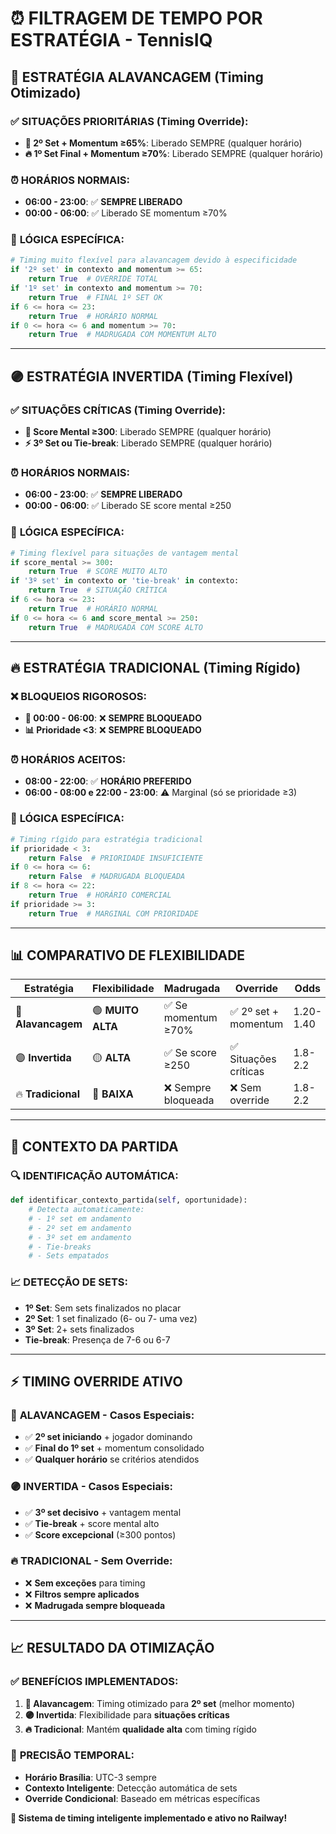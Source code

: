# ⏰ FILTRAGEM DE TEMPO POR ESTRATÉGIA - TennisIQ

## 🚀 **ESTRATÉGIA ALAVANCAGEM** (Timing Otimizado)

### ✅ **SITUAÇÕES PRIORITÁRIAS (Timing Override):**
- **🎾 2º Set + Momentum ≥65%**: Liberado SEMPRE (qualquer horário)
- **🔥 1º Set Final + Momentum ≥70%**: Liberado SEMPRE (qualquer horário)

### ⏰ **HORÁRIOS NORMAIS:**
- **06:00 - 23:00**: ✅ **SEMPRE LIBERADO**
- **00:00 - 06:00**: ✅ Liberado SE momentum ≥70%

### 🔄 **LÓGICA ESPECÍFICA:**
```python
# Timing muito flexível para alavancagem devido à especificidade
if '2º set' in contexto and momentum >= 65:
    return True  # OVERRIDE TOTAL
if '1º set' in contexto and momentum >= 70:
    return True  # FINAL 1º SET OK
if 6 <= hora <= 23:
    return True  # HORÁRIO NORMAL
if 0 <= hora <= 6 and momentum >= 70:
    return True  # MADRUGADA COM MOMENTUM ALTO
```

---

## 🟣 **ESTRATÉGIA INVERTIDA** (Timing Flexível)

### ✅ **SITUAÇÕES CRÍTICAS (Timing Override):**
- **🚨 Score Mental ≥300**: Liberado SEMPRE (qualquer horário)
- **⚡ 3º Set ou Tie-break**: Liberado SEMPRE (qualquer horário)

### ⏰ **HORÁRIOS NORMAIS:**
- **06:00 - 23:00**: ✅ **SEMPRE LIBERADO**
- **00:00 - 06:00**: ✅ Liberado SE score mental ≥250

### 🔄 **LÓGICA ESPECÍFICA:**
```python
# Timing flexível para situações de vantagem mental
if score_mental >= 300:
    return True  # SCORE MUITO ALTO
if '3º set' in contexto or 'tie-break' in contexto:
    return True  # SITUAÇÃO CRÍTICA
if 6 <= hora <= 23:
    return True  # HORÁRIO NORMAL
if 0 <= hora <= 6 and score_mental >= 250:
    return True  # MADRUGADA COM SCORE ALTO
```

---

## 🔥 **ESTRATÉGIA TRADICIONAL** (Timing Rígido)

### ❌ **BLOQUEIOS RIGOROSOS:**
- **🌙 00:00 - 06:00**: ❌ **SEMPRE BLOQUEADO**
- **📊 Prioridade <3**: ❌ **SEMPRE BLOQUEADO**

### ⏰ **HORÁRIOS ACEITOS:**
- **08:00 - 22:00**: ✅ **HORÁRIO PREFERIDO**
- **06:00 - 08:00 e 22:00 - 23:00**: ⚠️ Marginal (só se prioridade ≥3)

### 🔄 **LÓGICA ESPECÍFICA:**
```python
# Timing rígido para estratégia tradicional
if prioridade < 3:
    return False  # PRIORIDADE INSUFICIENTE
if 0 <= hora <= 6:
    return False  # MADRUGADA BLOQUEADA
if 8 <= hora <= 22:
    return True  # HORÁRIO COMERCIAL
if prioridade >= 3:
    return True  # MARGINAL COM PRIORIDADE
```

---

## 📊 **COMPARATIVO DE FLEXIBILIDADE**

| Estratégia | Flexibilidade | Madrugada | Override | Odds | Prioridade |
|------------|---------------|-----------|----------|------|------------|
| 🚀 **Alavancagem** | 🟢 **MUITO ALTA** | ✅ Se momentum ≥70% | ✅ 2º set + momentum | 1.20-1.40 | 5 |
| 🟣 **Invertida** | 🟡 **ALTA** | ✅ Se score ≥250 | ✅ Situações críticas | 1.8-2.2 | 5 |
| 🔥 **Tradicional** | 🔴 **BAIXA** | ❌ Sempre bloqueada | ❌ Sem override | 1.8-2.2 | 3 |

---

## 🎯 **CONTEXTO DA PARTIDA**

### 🔍 **IDENTIFICAÇÃO AUTOMÁTICA:**
```python
def identificar_contexto_partida(self, oportunidade):
    # Detecta automaticamente:
    # - 1º set em andamento
    # - 2º set em andamento  
    # - 3º set em andamento
    # - Tie-breaks
    # - Sets empatados
```

### 📈 **DETECÇÃO DE SETS:**
- **1º Set**: Sem sets finalizados no placar
- **2º Set**: 1 set finalizado (6- ou 7- uma vez)
- **3º Set**: 2+ sets finalizados
- **Tie-break**: Presença de 7-6 ou 6-7

---

## ⚡ **TIMING OVERRIDE ATIVO**

### 🚀 **ALAVANCAGEM - Casos Especiais:**
- ✅ **2º set iniciando** + jogador dominando
- ✅ **Final do 1º set** + momentum consolidado
- ✅ **Qualquer horário** se critérios atendidos

### 🟣 **INVERTIDA - Casos Especiais:**
- ✅ **3º set decisivo** + vantagem mental
- ✅ **Tie-break** + score mental alto
- ✅ **Score excepcional** (≥300 pontos)

### 🔥 **TRADICIONAL - Sem Override:**
- ❌ **Sem exceções** para timing
- ❌ **Filtros sempre aplicados**
- ❌ **Madrugada sempre bloqueada**

---

## 📈 **RESULTADO DA OTIMIZAÇÃO**

### ✅ **BENEFÍCIOS IMPLEMENTADOS:**
1. **🚀 Alavancagem**: Timing otimizado para **2º set** (melhor momento)
2. **🟣 Invertida**: Flexibilidade para **situações críticas**
3. **🔥 Tradicional**: Mantém **qualidade alta** com timing rígido

### 🎯 **PRECISÃO TEMPORAL:**
- **Horário Brasília**: UTC-3 sempre
- **Contexto Inteligente**: Detecção automática de sets
- **Override Condicional**: Baseado em métricas específicas

**🚀 Sistema de timing inteligente implementado e ativo no Railway!**
